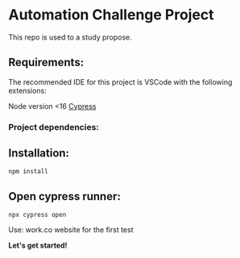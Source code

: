 # Automation Challenge Project
This repo is used to a study propose.

## Requirements:

The recommended IDE for this project is VSCode with the following extensions:

Node version <16 
[Cypress](https://www.dropbox.com/home/QALearningSessions/RecordedSessions/Test%20Automation%20Challenges)

### Project dependencies: 
## Installation:
`npm install`
## Open cypress runner:
`npx cypress open`

Use: work.co website for the first test 

**Let's get started!**